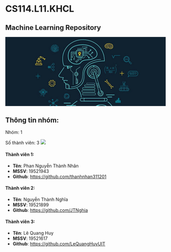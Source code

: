 # CS114.L11.KHCL

## Machine Learning Repository
![](/Screenshots/img.jpg)

## Thông tin nhóm:

Nhóm: 1

Số thành viên: 3
![](/Screenshots/nhom01.jpg)
#### Thành viên 1:
- **Tên**: Phan Nguyễn Thành Nhân
- **MSSV**: 19521943
- **Github**: https://github.com/thanhnhan311201
#### Thành viên 2:
- **Tên**: Nguyễn Thành Nghĩa
- **MSSV**: 19521899
- **Github**: https://github.com/JTNghia
#### Thành viên 3:
- **Tên**: Lê Quang Huy
- **MSSV**: 19521617
- **Github**: https://github.com/LeQuangHuyUIT
